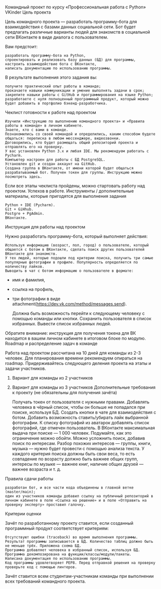 Командный проект по курсу «Профессиональная работа с Python»
VKinder
Цель проекта

Цель командного проекта — разработать программу-бота для взаимодействия с базами данных социальной сети. Бот будет предлагать различные варианты людей для знакомств в социальной сети ВКонтакте в виде диалога с пользователем.

Вам предстоит:

    разработать программу-бота на Python,
    спроектировать и реализовать базу данных (БД) для программы,
    настроить взаимодействие бота с ВКонтакте,
    написать документацию по использованию программы.

В результате выполнения этого задания вы:

    получите практический опыт работы в команде;
    прокачаете навыки коммуникации и умение выполнять задачи в срок;
    закрепите навыки работы с GitHub и программирования на языке Python;
    разработаете с нуля полноценный программный продукт, который можно будет добавить в портфолио бэкенд-разработчика.

Чеклист готовности к работе над проектом

    Изучили «Инструкцию по выполнению командного проекта» и «Правила работы в команде» в личном кабинете.
    Знаете, кто с вами в команде.
    Познакомились со своей командой и определились, каким способом будете общаться: переписка в любом мессенджере, видеозвонки.
    Договорились, кто будет размещать общий репозиторий проекта и отправлять его на проверку.
    У вас установлен Python 3.x и любая IDE. Мы рекомендуем работать с Pycharm.
    Компьютер настроен для работы с БД PostgreSQL.
    Установлен git и создан аккаунт на GitHub.
    Создана группа в ВКонтакте, от имени которой будет общаться разрабатываемый бот. Получен токен для группы. Инструкцию можно посмотреть здесь.

Если все этапы чеклиста пройдены, можно стартовать работу над проектом. Успехов в работе.
Инструменты / дополнительные материалы, которые пригодятся для выполнения задания

    Python + IDE (Pycharm).
    Git + GiHhub.
    Postgre + PgAdmin.
    ВКонтакте.

Инструкция для работы над проектом

Нужно разработать программу-бота, который выполняет действия:

    Используя информацию (возраст, пол, город) о пользователе, который общается с ботом в ВКонтакте, сделать поиск других пользователей ВКонтакте для знакомств.
    У тех людей, которые подошли под критерии поиска, получить три самые популярные фотографии в профиле. Популярность определяется по количеству лайков.
    Выводить в чат с ботом информацию о пользователе в формате:

- имя и фамилия,
- ссылка на профиль,
- три фотографии в виде attachment(https://dev.vk.com/method/messages.send).

    Должна быть возможность перейти к следующему человеку с помощью команды или кнопки.
    Сохранить пользователя в список избранных.
    Вывести список избранных людей.

Обратите внимание: инструкция для получения токена для ВК находится в вашем личном кабинете в итоговом блоке по модулю.
Roadmap и распределение задач в команде

Работа над проектом рассчитана на 10 дней для команды из 2-3 человек. Для планирования времени рекомендуем опираться на roadmap. Придерживайтесь следующего деления проекта на этапы и задачи участников.
1. Вариант для команды из 2 участников
2. Вариант для команды из 3 участников
Дополнительные требования к проекту (не обязательны для получения зачёта)

    Получать токен от пользователя с нужными правами.
    Добавлять человека в чёрный список, чтобы он больше не попадался при поиске, используя БД.
    Создать кнопки в чате для взаимодействия с ботом.
    Добавить возможность ставить/убирать лайк выбранной фотографии.
    К списку фотографий из аватарок добавлять список фотографий, где отмечен пользователь.
    В ВКонтакте максимальная выдача при поиске — 1 000 человек. Подумайте, как это ограничение можно обойти.
    Можно усложнить поиск, добавив поиск по интересам. Разбор похожих интересов — группы, книги, музыка — нужно будет провести с помощью анализа текста.
    У каждого критерия поиска должны быть свои веса, то есть совпадение по возрасту должно быть важнее общих групп, интересы по музыке — важнее книг, наличие общих друзей — важнее возраста и т. д.

Правила сдачи работы

    разработан бот, и все части кода объединены в главной ветке (master/main);
    один из участников команды добавил ссылку на публичный репозиторий в личном кабинете в поле «Ссылка на решение» и в поле «Отправить на проверку эксперту» проставил галочку.

Критерии оценки

Зачёт по разработанному проекту ставится, если созданный программный продукт соответствует критериям:

    Отсутствуют ошибки (traceback) во время выполнения программы.
    Результат программы записывается в БД. Количество таблиц должно быть не меньше трёх. Приложена схема БД.
    Программа добавляет человека в избранный список, используя БД.
    Программа декомпозирована на функции/классы/модули/пакеты.
    Написана документация по использованию программы.
    Код программы удовлетворяет PEP8. Перед отправкой решения на проверку проверьте код с помощью линтеров.

Зачёт ставится всем студентам-участникам команды при выполнении всех требований командного проекта.
